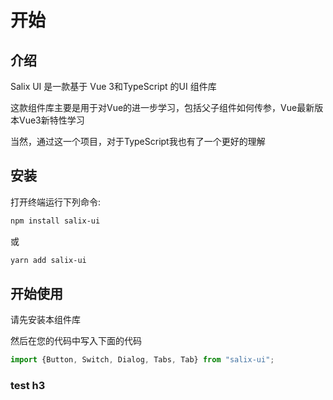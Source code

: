 # 开始

## 介绍

Salix UI 是一款基于 Vue 3和TypeScript 的UI 组件库

这款组件库主要是用于对Vue的进一步学习，包括父子组件如何传参，Vue最新版本Vue3新特性学习

当然，通过这一个项目，对于TypeScript我也有了一个更好的理解

## 安装

打开终端运行下列命令:

```bash
npm install salix-ui
```

或

```bash
yarn add salix-ui
```

## 开始使用

请先安装本组件库

然后在您的代码中写入下面的代码

```javascript
import {Button, Switch, Dialog, Tabs, Tab} from "salix-ui";
```

### test h3
